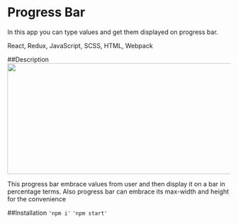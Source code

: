 # Progress Bar
In this app you can type values and get them displayed on progress bar.

React, Redux, JavaScript, SCSS, HTML, Webpack

##Description
<img src='trood\src\resourses\visualisation.png' width='600px' height='250px'>

This progress bar embrace values from user and then display it on a bar in percentage terms.
Also progress bar can embrace its max-width and height for the convenience

##Installation
`'npm i'`
`'npm start'`
